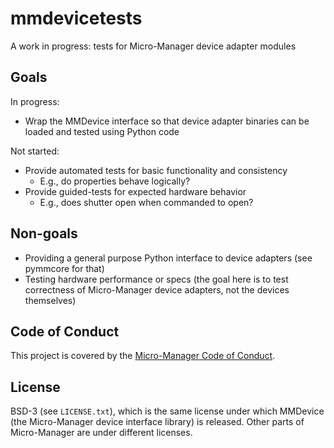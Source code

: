 mmdevicetests
=============

A work in progress: tests for Micro-Manager device adapter modules

Goals
-----

In progress:

- Wrap the MMDevice interface so that device adapter binaries can be loaded and
  tested using Python code

Not started:

- Provide automated tests for basic functionality and consistency
  - E.g., do properties behave logically?
- Provide guided-tests for expected hardware behavior
  - E.g., does shutter open when commanded to open?

Non-goals
---------

- Providing a general purpose Python interface to device adapters (see pymmcore
  for that)
- Testing hardware performance or specs (the goal here is to test correctness of
  Micro-Manager device adapters, not the devices themselves)

Code of Conduct
---------------

This project is covered by the [Micro-Manager Code of Conduct](https://github.com/micro-manager/micro-manager/blob/master/CodeOfConduct.md).

License
-------

BSD-3 (see `LICENSE.txt`), which is the same license under which MMDevice (the
Micro-Manager device interface library) is released. Other parts of
Micro-Manager are under different licenses.
